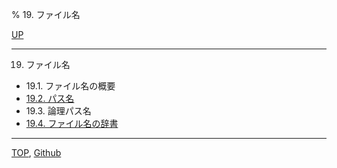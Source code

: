 % 19. ファイル名

[UP](index.html)  

---

19. ファイル名

- 19.1. ファイル名の概要
- [19.2. パス名](19.2.html)
- 19.3. 論理パス名
- [19.4. ファイル名の辞書](19.4.html)

---
[TOP](index.html),  [Github](https://github.com/nptcl/npt-japanese)

